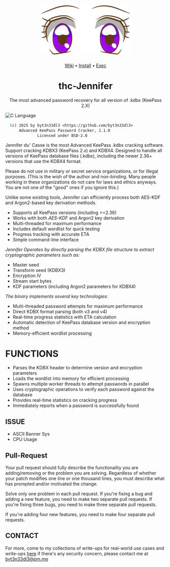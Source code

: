 <h1 align="center">
  <a href=https://github.com/byt3n33dl3/thc-jennifer><img src="/src/img/README-logo.png" alt="thc-Jennifer" width="280px">
  <br>
</h1>

<p align="center">
  <a href="https://github.com/byt3n33dl3/thc-jennifer/blob/main/USAGE.md">Wiki</a> •
  <a href="https://github.com/byt3n33dl3/thc-jennifer/blob/main/INSTALL.md">Install</a> •
  <a href="https://github.com/byt3n33dl3/thc-jennifer/blob/main/test/TEST.md">Exec</a>
</p>

<div align="center">
<h1>thc-Jennifer</h1>
The most advanced password recovery for all version of .kdbx (KeePass 2.X) 
<p></div>

![C Language](https://img.shields.io/badge/language-C-blue.svg)

```
  (c) 2025 by byt3n33dl3 <https://github.com/byt3n33dl3>
      Advanced KeePass Password Cracker, 1.1.0
              Licensed under BSD-2.0
```

Jennifer du' Casse is the most Advanced KeePass .kdbx cracking software. Support cracking KDBX3 (KeePass 2.x) and KDBX4. Designed to handle all versions of KeePass database files (.kdbx), including the newer 2.36+ versions that use the KDBX4 format.

Please do not use in military or secret service organizations, or for illegal purposes. (This is the wish of the author and non-binding. Many people working in these organizations do not care for laws and ethics anyways. You are not one of the "good" ones if you ignore this.)

Unlike some existing tools, Jennifer can efficiently process both AES-KDF and Argon2-based key derivation methods.

- Supports all KeePass versions (including >=2.36)
- Works with both _AES-KDF_ and Argon2 key derivation
- Multi-threaded for maximum performance
- Includes default wordlist for quick testing
- Progress tracking with accurate ETA
- Simple command-line interface

_Jennifer Operates by directly parsing the KDBX file structure to extract cryptographic parameters such as:_

- Master seed
- Transform seed (KDBX3)
- Encryption IV
- Stream start bytes
- KDF parameters (including Argon2 parameters for KDBX4)

_The binary implements several key technologies:_

- Multi-threaded password attempts for maximum performance
- Direct KDBX format parsing (both v3 and v4)
- Real-time progress statistics with ETA calculation
- Automatic detection of KeePass database version and encryption method
- Memory-efficient wordlist processing

# FUNCTIONS

- Parses the KDBX header to determine version and encryption parameters
- Loads the wordlist into memory for efficient processing
- Spawns multiple worker threads to attempt passwords in parallel
- Uses cryptographic operations to verify each password against the database
- Provides real-time statistics on cracking progress
- Immediately reports when a password is successfully found

## ISSUE

- ASCII Banner Sys
- CPU Usage

## Pull-Request

Your pull request should fully describe the functionality you are adding/removing or the problem you are solving. Regardless of whether your patch modifies one line or one thousand lines, you must describe what has prompted and/or motivated the change.

Solve only one problem in each pull request. If you're fixing a bug and adding a new feature, you need to make two separate pull requests. If you're fixing three bugs, you need to make three separate pull requests. 

If you're adding four new features, you need to make four separate pull requests.

## CONTACT

For more, come to my collections of write-ups for real-world use cases and write-ups [here](https://github.com/byt3n33dl3/thc-jennifer/blob/main/USAGE.md) if there's any security concern, please contact me at <byt3n33dl3@pm.me>